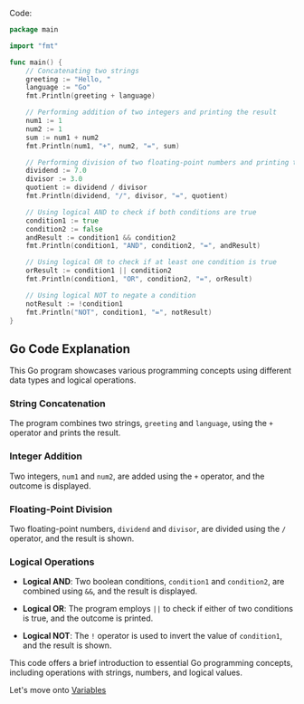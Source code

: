 Code:

```go
package main

import "fmt"

func main() {
	// Concatenating two strings
	greeting := "Hello, "
	language := "Go"
	fmt.Println(greeting + language)

	// Performing addition of two integers and printing the result
	num1 := 1
	num2 := 1
	sum := num1 + num2
	fmt.Println(num1, "+", num2, "=", sum)

	// Performing division of two floating-point numbers and printing the result
	dividend := 7.0
	divisor := 3.0
	quotient := dividend / divisor
	fmt.Println(dividend, "/", divisor, "=", quotient)

	// Using logical AND to check if both conditions are true
	condition1 := true
	condition2 := false
	andResult := condition1 && condition2
	fmt.Println(condition1, "AND", condition2, "=", andResult)

	// Using logical OR to check if at least one condition is true
	orResult := condition1 || condition2
	fmt.Println(condition1, "OR", condition2, "=", orResult)

	// Using logical NOT to negate a condition
	notResult := !condition1
	fmt.Println("NOT", condition1, "=", notResult)
}
```

## Go Code Explanation

This Go program showcases various programming concepts using different data types and logical operations.

### String Concatenation

The program combines two strings, `greeting` and `language`, using the `+` operator and prints the result.

### Integer Addition

Two integers, `num1` and `num2`, are added using the `+` operator, and the outcome is displayed.

### Floating-Point Division

Two floating-point numbers, `dividend` and `divisor`, are divided using the `/` operator, and the result is shown.

### Logical Operations

- **Logical AND**: Two boolean conditions, `condition1` and `condition2`, are combined using `&&`, and the result is displayed.

- **Logical OR**: The program employs `||` to check if either of two conditions is true, and the outcome is printed.

- **Logical NOT**: The `!` operator is used to invert the value of `condition1`, and the result is shown.

This code offers a brief introduction to essential Go programming concepts, including operations with strings, numbers, and logical values.

Let's move onto [Variables](../variables/logic.md)
